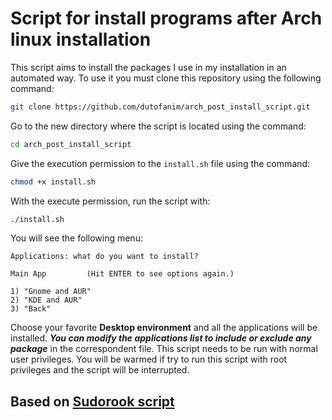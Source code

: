 # Script for install programs after Arch linux installation

This script aims to install the packages I use in my installation in an automated way.
To use it you must clone this repository using the following command:

```bash
git clone https://github.com/dutofanim/arch_post_install_script.git
```

 Go to the new directory where the script is located using the command:

```bash
cd arch_post_install_script
```

 Give the execution permission to the `install.sh` file using the command:

```bash
chmod +x install.sh
```

With the execute permission, run the script with:

```bash
./install.sh
```

You will see the following menu:

```text
Applications: what do you want to install?

Main App         (Hit ENTER to see options again.)

1) "Gnome and AUR"
2) "KDE and AUR"
3) "Back"
```

Choose your favorite **Desktop environment** and all the applications will be installed. ***You can modify the applications list to include or exclude any package*** in the correspondent file. This script needs to be run with normal user privileges. You will be warmed if try to run this script with root privileges and the script will be interrupted.

## Based on [Sudorook script](https://github.com/sudorook/archlinux)